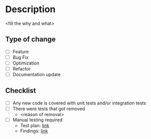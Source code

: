 # Description
\<fill the why and what\>

## Type of change

- [ ] Feature
- [ ] Bug Fix
- [ ] Optimization
- [ ] Refactor
- [ ] Documentation update

## Checklist

- [ ] Any new code is covered with unit tests and/or integration tests
- [ ] There were tests that got removed
  - \<reason of removal\> 
- [ ] Manual testing required
  - Test plan: [link](https://www.notion.so/sympower)
  - Findings: [link](https://www.notion.so/sympower)
